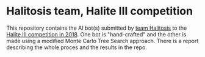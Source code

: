 # Halitosis team, Halite III competition

This repository contains the AI bot(s) submitted by [team Halitosis](https://halite.io/user/?user_id=4154) to the [Halite III competition in 2018](https://halite.io/).
One bot is "hand-crafted" and the other is made using a modified Monte Carlo Tree Search approach.
There is a report describing the whole proces and the results in the repo.

